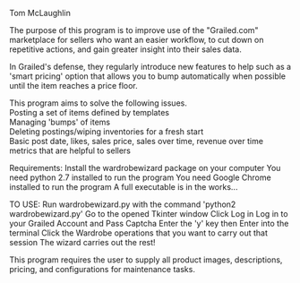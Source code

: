 Tom McLaughlin

The purpose of this program is to improve use of the "Grailed.com" marketplace for sellers who want an easier workflow, to cut down on repetitive actions, and gain greater insight into their sales data.

In Grailed's defense, they regularly introduce new features to help such as a 'smart pricing' option that allows you to bump automatically when possible until the item reaches a price floor. 

This program aims to solve the following issues.</br>
    Posting a set of items defined by templates</br>
    Managing 'bumps' of items</br>
    Deleting postings/wiping inventories for a fresh start</br>
    Basic post date, likes, sales price, sales over time, revenue over time metrics that are helpful to sellers</br>

Requirements:
    Install the wardrobewizard package on your computer
    You need python 2.7 installed to run the program
    You need Google Chrome installed to run the program
    A full executable is in the works...
    
TO USE:
    Run wardrobewizard.py with the command 'python2 wardrobewizard.py'
    Go to the opened Tkinter window
    Click Log in
    Log in to your Grailed Account and Pass Captcha
    Enter the 'y' key then Enter into the terminal
    Click the Wardrobe operations that you want to carry out that session
    The wizard carries out the rest!

This program requires the user to supply all product images, descriptions, pricing, and configurations for maintenance tasks.
